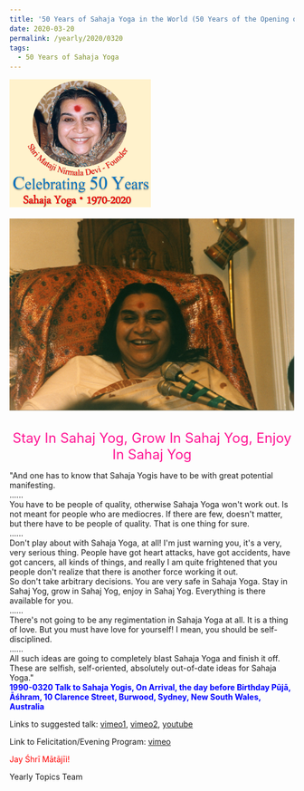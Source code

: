 ```yaml
---
title: '50 Years of Sahaja Yoga in the World (50 Years of the Opening of the Sahasrāra Chakra), Post 11 the day before Birthday Pūjā'
date: 2020-03-20
permalink: /yearly/2020/0320
tags:
  - 50 Years of Sahaja Yoga
---
```


<div style="text-align: left"><img src="/images/Celebrating50YearsSahajaYoga.png" width="250" /></div><br>

<div style="text-align: center"><img src="/images/image339.png" /></div>

<br>
<p style="color:DeepPink; text-align:center">
<font size="+2"><b></b>Stay In Sahaj Yog, Grow In Sahaj Yog, Enjoy In Sahaj Yog<br></font>
</p>

<p>
"And one has to know that Sahaja Yogis have to be with great potential manifesting.<br>
......<br>
You have to be people of quality, otherwise Sahaja Yoga won't work out. Is not meant for people who are mediocres. If there are few, doesn't matter, but there have to be people of quality. That is one thing for sure.<br>
......<br>
Don't play about with Sahaja Yoga, at all! I'm just warning you, it's a very, very serious thing. People have got heart attacks, have got accidents, have got cancers, all kinds of things, and really I am quite frightened that you people don't realize that there is another force working it out.<br>
So don't take arbitrary decisions. You are very safe in Sahaja Yoga. Stay in Sahaj Yog, grow in Sahaj Yog, enjoy in Sahaj Yog. Everything is there available for you.<br> 
......<br>
There's not going to be any regimentation in Sahaja Yoga at all. It is a thing of love. But you must have love for yourself! I mean, you should be self-disciplined.<br>
......<br>
All such ideas are going to completely blast Sahaja Yoga and finish it off. These are selfish, self-oriented, absolutely out-of-date ideas for Sahaja Yoga."<br>
<font color="blue"><b>1990-0320 Talk to Sahaja Yogis, On Arrival, the day before Birthday Pūjā, Āśhram, 10 Clarence Street, Burwood, Sydney, New South Wales, Australia</b></font><br>
</p>

Links to suggested talk: <a href="https://vimeo.com/88433554"> vimeo1</a>, <a href=""> vimeo2</a>, <a href="https://vimeo.com/37847004"> youtube</a><br>

Link to Felicitation/Evening Program: <a href="https://vimeo.com/82484926"> vimeo</a><br>

<p style="color:red;">Jay Śhrī Mātājīi!<br></p>

Yearly Topics Team